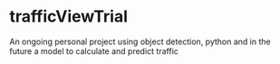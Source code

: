 # trafficViewTrial
 An ongoing personal project using object detection, python and in the future a model to calculate and predict traffic
